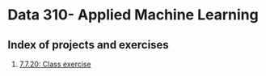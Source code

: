 # Data 310- Applied Machine Learning
## Index of projects and exercises
1. [7.7.20: Class exercise](https://github.com/aeraposo/Data_310_Project_Summaries/blob/master/Class%207.7.20%20exercise)
